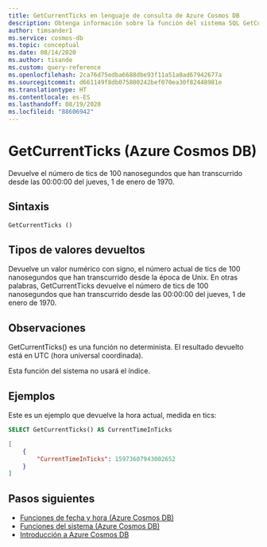 ```yaml
---
title: GetCurrentTicks en lenguaje de consulta de Azure Cosmos DB
description: Obtenga información sobre la función del sistema SQL GetCurrentTicks en Azure Cosmos DB.
author: timsander1
ms.service: cosmos-db
ms.topic: conceptual
ms.date: 08/14/2020
ms.author: tisande
ms.custom: query-reference
ms.openlocfilehash: 2ca76d75edba6688dbe93f11a51a0ad67942677a
ms.sourcegitcommit: d661149f8db075800242bef070ea30f82448981e
ms.translationtype: HT
ms.contentlocale: es-ES
ms.lasthandoff: 08/19/2020
ms.locfileid: "88606942"
---
```

# <a name="getcurrentticks-azure-cosmos-db"></a>GetCurrentTicks (Azure Cosmos DB)

Devuelve el número de tics de 100 nanosegundos que han transcurrido desde las 00:00:00 del jueves, 1 de enero de 1970.
  
## <a name="syntax"></a>Sintaxis
  
```sql
GetCurrentTicks ()
```

## <a name="return-types"></a>Tipos de valores devueltos

Devuelve un valor numérico con signo, el número actual de tics de 100 nanosegundos que han transcurrido desde la época de Unix. En otras palabras, GetCurrentTicks devuelve el número de tics de 100 nanosegundos que han transcurrido desde las 00:00:00 del jueves, 1 de enero de 1970.

## <a name="remarks"></a>Observaciones

GetCurrentTicks() es una función no determinista. El resultado devuelto está en UTC (hora universal coordinada).

Esta función del sistema no usará el índice.

## <a name="examples"></a>Ejemplos

Este es un ejemplo que devuelve la hora actual, medida en tics:

```sql
SELECT GetCurrentTicks() AS CurrentTimeInTicks
```

```json
[
    {
        "CurrentTimeInTicks": 15973607943002652
    }
]
```

## <a name="next-steps"></a>Pasos siguientes

- [Funciones de fecha y hora (Azure Cosmos DB)](sql-query-date-time-functions.md)
- [Funciones del sistema (Azure Cosmos DB)](sql-query-system-functions.md)
- [Introducción a Azure Cosmos DB](introduction.md)
